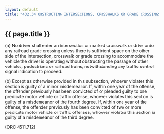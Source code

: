 ---
layout: default 
title: "432.34 OBSTRUCTING INTERSECTIONS, CROSSWALKS OR GRADE CROSSINGS."---

{{ page.title }}
----------------

​(a) No driver shall enter an intersection or marked crosswalk or drive
onto any railroad grade crossing unless there is sufficient space on the
other side of the intersection, crosswalk or grade crossing to
accommodate the vehicle the driver is operating without obstructing the
passage of other vehicles, pedestrians or railroad trains,
notwithstanding any traffic control signal indication to proceed.

​(b) Except as otherwise provided in this subsection, whoever violates
this section is guilty of a minor misdemeanor. If, within one year of
the offense, the offender previously has been convicted of or pleaded
guilty to one predicate motor vehicle or traffic offense, whoever
violates this section is guilty of a misdemeanor of the fourth degree.
If, within one year of the offense, the offender previously has been
convicted of two or more predicate motor vehicle or traffic offenses,
whoever violates this section is guilty of a misdemeanor of the third
degree.

(ORC 4511.712)

